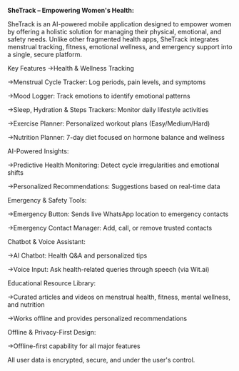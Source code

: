 **SheTrack – Empowering Women's Health:**

SheTrack is an AI-powered mobile application designed to empower women by offering a holistic solution for managing their physical, emotional, and safety needs. Unlike other fragmented health apps, SheTrack integrates menstrual tracking, fitness, emotional wellness, and emergency support into a single, secure platform.

Key Features
->Health & Wellness Tracking

->Menstrual Cycle Tracker: Log periods, pain levels, and symptoms

->Mood Logger: Track emotions to identify emotional patterns

->Sleep, Hydration & Steps Trackers: Monitor daily lifestyle activities

->Exercise Planner: Personalized workout plans (Easy/Medium/Hard)

->Nutrition Planner: 7-day diet focused on hormone balance and wellness

AI-Powered Insights:

->Predictive Health Monitoring: Detect cycle irregularities and emotional shifts

->Personalized Recommendations: Suggestions based on real-time data

Emergency & Safety Tools:

->Emergency Button: Sends live WhatsApp location to emergency contacts

->Emergency Contact Manager: Add, call, or remove trusted contacts

Chatbot & Voice Assistant:

->AI Chatbot: Health Q&A and personalized tips

->Voice Input: Ask health-related queries through speech (via Wit.ai)

Educational Resource Library:

->Curated articles and videos on menstrual health, fitness, mental wellness, and nutrition

->Works offline and provides personalized recommendations

Offline & Privacy-First Design:

->Offline-first capability for all major features

All user data is encrypted, secure, and under the user's control.
